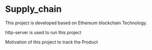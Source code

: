 # Supply_chain
This project is developed based on Ethereum  blockchain Technology.

http-server is used to run this project 

Motivation of this project to track the Product
